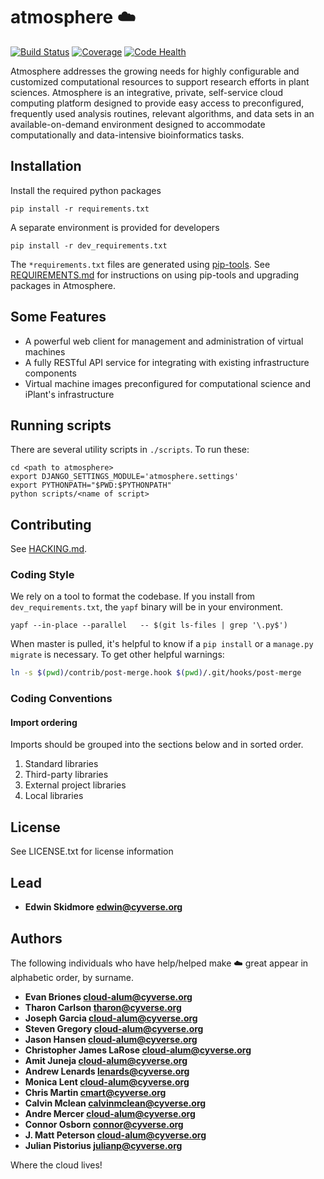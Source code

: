# atmosphere :cloud:

[![Build Status](https://travis-ci.org/cyverse/atmosphere.svg?branch=master)](https://travis-ci.org/cyverse/atmosphere)
[![Coverage](https://coveralls.io/repos/github/cyverse/atmosphere/badge.svg?branch=master)](https://coveralls.io/github/cyverse/atmosphere?branch=master)
[![Code Health](https://landscape.io/github/cyverse/atmosphere/master/landscape.svg?style=flat)](https://landscape.io/github/cyverse/atmosphere/master)

Atmosphere addresses the growing needs for highly configurable and customized computational resources to support research efforts in plant sciences. Atmosphere is an integrative, private, self-service cloud computing platform designed to provide easy access to preconfigured, frequently used analysis routines, relevant algorithms, and data sets in an available-on-demand environment designed to accommodate computationally and data-intensive bioinformatics tasks.

## Installation

Install the required python packages
```
pip install -r requirements.txt
```

A separate environment is provided for developers
```
pip install -r dev_requirements.txt
```

The `*requirements.txt` files are generated using
[pip-tools](https://github.com/jazzband/pip-tools). See
[REQUIREMENTS.md](REQUIREMENTS.md) for instructions on using pip-tools and
upgrading packages in Atmosphere.

## Some Features

+ A powerful web client for management and administration of virtual machines
+ A fully RESTful API service for integrating with existing infrastructure components
+ Virtual machine images preconfigured for computational science and iPlant's infrastructure

## Running scripts

There are several utility scripts in `./scripts`. To run these:
```
cd <path to atmosphere>
export DJANGO_SETTINGS_MODULE='atmosphere.settings'
export PYTHONPATH="$PWD:$PYTHONPATH"
python scripts/<name of script>
```

## Contributing

See [HACKING.md](./HACKING.md).

### Coding Style
We rely on a tool to format the codebase. If you install from
`dev_requirements.txt`, the `yapf` binary will be in your environment.

```
yapf --in-place --parallel   -- $(git ls-files | grep '\.py$')
```


When master is pulled, it's helpful to know if a `pip install` or a `manage.py
migrate` is necessary. To get other helpful warnings:
```bash
ln -s $(pwd)/contrib/post-merge.hook $(pwd)/.git/hooks/post-merge
```

### Coding Conventions

#### Import ordering
Imports should be grouped into the sections below and in sorted order.

1. Standard libraries
2. Third-party libraries
3. External project libraries
4. Local libraries

## License

See LICENSE.txt for license information

## Lead

+ **Edwin Skidmore <edwin@cyverse.org>**

## Authors

The following individuals who have help/helped make :cloud: great appear in alphabetic order, by surname.

+ **Evan Briones <cloud-alum@cyverse.org>**
+ **Tharon Carlson <tharon@cyverse.org>**
+ **Joseph Garcia <cloud-alum@cyverse.org>**
+ **Steven Gregory <cloud-alum@cyverse.org>**
+ **Jason Hansen <cloud-alum@cyverse.org>**
+ **Christopher James LaRose <cloud-alum@cyverse.org>**
+ **Amit Juneja <cloud-alum@cyverse.org>**
+ **Andrew Lenards <lenards@cyverse.org>**
+ **Monica Lent <cloud-alum@cyverse.org>**
+ **Chris Martin <cmart@cyverse.org>**
+ **Calvin Mclean <calvinmclean@cyverse.org>**
+ **Andre Mercer <cloud-alum@cyverse.org>**
+ **Connor Osborn <connor@cyverse.org>**
+ **J. Matt Peterson <cloud-alum@cyverse.org>**
+ **Julian Pistorius <julianp@cyverse.org>**

Where the cloud lives!
